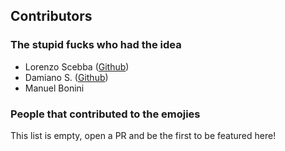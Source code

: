 ## Contributors

### The stupid fucks who had the idea

- Lorenzo Scebba ([Github](https://github.com/LorenzoScebba))
- Damiano S. ([Github](https://github.com/PiDayDev))
- Manuel Bonini

### People that contributed to the emojies

This list is empty, open a PR and be the first to be featured here!